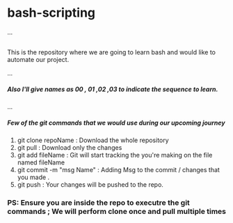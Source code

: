 # bash-scripting
...
## 
This is the repository where we are going to learn bash and would like to automate our project.

...

##### Also I'll give names as 00 , 01 ,02 ,03 to indicate the sequence to learn.

...

##### Few of the git commands that we would use during our upcoming journey

1. git clone repoName    :          Download the whole repository
2. git pull                 :        Download only the changes
3. git add fileName     :           Git will start tracking the you're making on the file named fileName
4. git commit -m "msg Name" :   Adding Msg to the commit / changes that you made .
5. git push             :       Your changes will be pushed to the repo.


### PS: Ensure you are inside the repo to executre the git commands ; We will perform clone once and pull multiple times